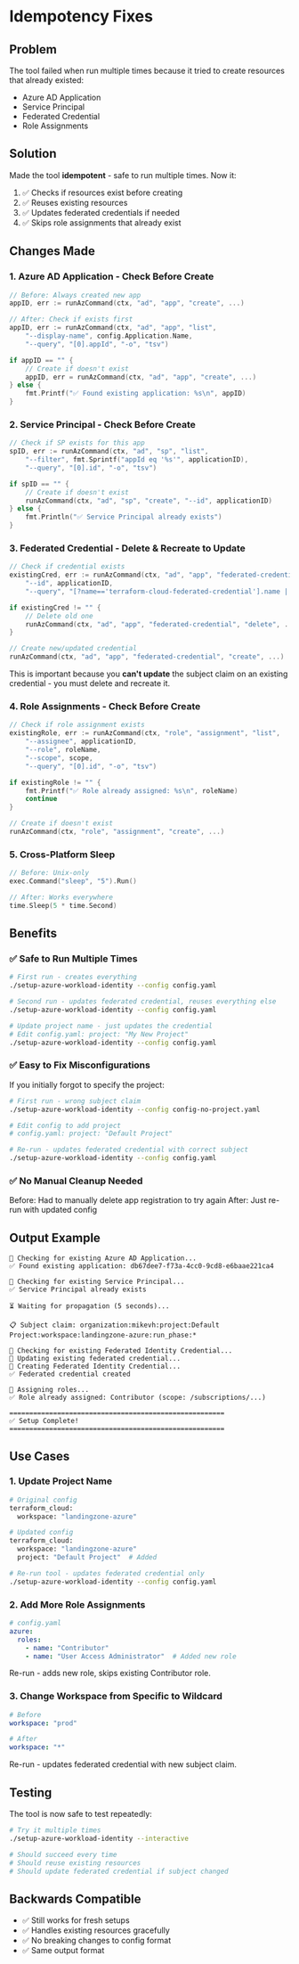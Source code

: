 # Idempotency Fixes

## Problem
The tool failed when run multiple times because it tried to create resources that already existed:
- Azure AD Application
- Service Principal  
- Federated Credential
- Role Assignments

## Solution
Made the tool **idempotent** - safe to run multiple times. Now it:
1. ✅ Checks if resources exist before creating
2. ✅ Reuses existing resources
3. ✅ Updates federated credentials if needed
4. ✅ Skips role assignments that already exist

## Changes Made

### 1. Azure AD Application - Check Before Create
```go
// Before: Always created new app
appID, err := runAzCommand(ctx, "ad", "app", "create", ...)

// After: Check if exists first
appID, err := runAzCommand(ctx, "ad", "app", "list",
    "--display-name", config.Application.Name,
    "--query", "[0].appId", "-o", "tsv")

if appID == "" {
    // Create if doesn't exist
    appID, err = runAzCommand(ctx, "ad", "app", "create", ...)
} else {
    fmt.Printf("✅ Found existing application: %s\n", appID)
}
```

### 2. Service Principal - Check Before Create
```go
// Check if SP exists for this app
spID, err := runAzCommand(ctx, "ad", "sp", "list",
    "--filter", fmt.Sprintf("appId eq '%s'", applicationID),
    "--query", "[0].id", "-o", "tsv")

if spID == "" {
    // Create if doesn't exist
    runAzCommand(ctx, "ad", "sp", "create", "--id", applicationID)
} else {
    fmt.Println("✅ Service Principal already exists")
}
```

### 3. Federated Credential - Delete & Recreate to Update
```go
// Check if credential exists
existingCred, err := runAzCommand(ctx, "ad", "app", "federated-credential", "list",
    "--id", applicationID,
    "--query", "[?name=='terraform-cloud-federated-credential'].name | [0]", "-o", "tsv")

if existingCred != "" {
    // Delete old one
    runAzCommand(ctx, "ad", "app", "federated-credential", "delete", ...)
}

// Create new/updated credential
runAzCommand(ctx, "ad", "app", "federated-credential", "create", ...)
```

This is important because you **can't update** the subject claim on an existing credential - you must delete and recreate it.

### 4. Role Assignments - Check Before Create
```go
// Check if role assignment exists
existingRole, err := runAzCommand(ctx, "role", "assignment", "list",
    "--assignee", applicationID,
    "--role", roleName,
    "--scope", scope,
    "--query", "[0].id", "-o", "tsv")

if existingRole != "" {
    fmt.Printf("✅ Role already assigned: %s\n", roleName)
    continue
}

// Create if doesn't exist
runAzCommand(ctx, "role", "assignment", "create", ...)
```

### 5. Cross-Platform Sleep
```go
// Before: Unix-only
exec.Command("sleep", "5").Run()

// After: Works everywhere
time.Sleep(5 * time.Second)
```

## Benefits

### ✅ Safe to Run Multiple Times
```bash
# First run - creates everything
./setup-azure-workload-identity --config config.yaml

# Second run - updates federated credential, reuses everything else
./setup-azure-workload-identity --config config.yaml

# Update project name - just updates the credential
# Edit config.yaml: project: "My New Project"
./setup-azure-workload-identity --config config.yaml
```

### ✅ Easy to Fix Misconfigurations
If you initially forgot to specify the project:
```bash
# First run - wrong subject claim
./setup-azure-workload-identity --config config-no-project.yaml

# Edit config to add project
# config.yaml: project: "Default Project"

# Re-run - updates federated credential with correct subject
./setup-azure-workload-identity --config config.yaml
```

### ✅ No Manual Cleanup Needed
Before: Had to manually delete app registration to try again
After: Just re-run with updated config

## Output Example

```
🔨 Checking for existing Azure AD Application...
✅ Found existing application: db67dee7-f73a-4cc0-9cd8-e6baae221ca4

🔨 Checking for existing Service Principal...
✅ Service Principal already exists

⏳ Waiting for propagation (5 seconds)...

📋 Subject claim: organization:mikevh:project:Default Project:workspace:landingzone-azure:run_phase:*

🔨 Checking for existing Federated Identity Credential...
📝 Updating existing federated credential...
📝 Creating Federated Identity Credential...
✅ Federated credential created

🔨 Assigning roles...
✅ Role already assigned: Contributor (scope: /subscriptions/...)

======================================================
✅ Setup Complete!
======================================================
```

## Use Cases

### 1. Update Project Name
```bash
# Original config
terraform_cloud:
  workspace: "landingzone-azure"

# Updated config  
terraform_cloud:
  workspace: "landingzone-azure"
  project: "Default Project"  # Added

# Re-run tool - updates federated credential only
./setup-azure-workload-identity --config config.yaml
```

### 2. Add More Role Assignments
```yaml
# config.yaml
azure:
  roles:
    - name: "Contributor"
    - name: "User Access Administrator"  # Added new role
```

Re-run - adds new role, skips existing Contributor role.

### 3. Change Workspace from Specific to Wildcard
```yaml
# Before
workspace: "prod"

# After
workspace: "*"
```

Re-run - updates federated credential with new subject claim.

## Testing

The tool is now safe to test repeatedly:
```bash
# Try it multiple times
./setup-azure-workload-identity --interactive

# Should succeed every time
# Should reuse existing resources
# Should update federated credential if subject changed
```

## Backwards Compatible

- ✅ Still works for fresh setups
- ✅ Handles existing resources gracefully
- ✅ No breaking changes to config format
- ✅ Same output format
